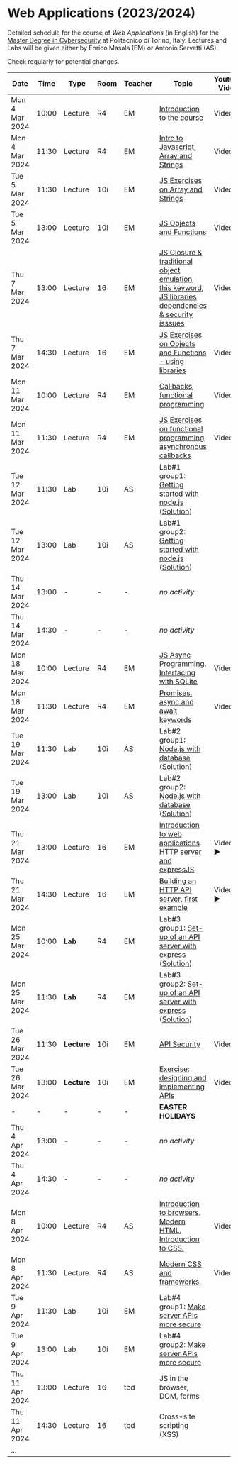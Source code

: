 # Web Applications (2023/2024)

Detailed schedule for the course of _Web Applications_ (in English) for the [Master Degree in Cybersecurity](https://www.polito.it/en/education/master-s-degree-programmes/cybersecurity) at Politecnico di Torino, Italy. Lectures and Labs will be given either by Enrico Masala (EM) or Antonio Servetti (AS).

Check regularly for potential changes.

| Date            | Time   | Type    | Room  | Teacher | Topic                            | Youtube Video               | 
|-----------------|--------|---------|-------|---------| ---------------------------------|---------------------| 
| Mon  4 Mar 2024 | 10:00  | Lecture | R4    | EM      | [Introduction to the course](https://github.com/polito-WA-2024/materials/blob/master/slide/00-intro-2024-WA.pdf)   | Video [:arrow_forward:](https://youtu.be/wiRKfhevFHg) |
| Mon  4 Mar 2024 | 11:30  | Lecture | R4    | EM      | [Intro to Javascript, Array and Strings](https://github.com/polito-WA-2024/materials/blob/main/slide/1-01-javascript-basics.pdf) | Video [:arrow_forward:](https://youtu.be/szy703LAY1Y) |
| Tue  5 Mar 2024 | 11:30  | Lecture | 10i   | EM      | [JS Exercises on Array and Strings](https://github.com/polito-WA-2024/aw-weeks/blob/main/week01/exercises/EXERCISES.md) | Video [:arrow_forward:](https://youtu.be/9MY-G_SDFCI) |
| Tue  5 Mar 2024 | 13:00  | Lecture | 10i   | EM      | [JS Objects and Functions](https://github.com/polito-WA-2024/materials/blob/main/slide/1-02-javascript-objects-functions.pdf) | Video [:arrow_forward:](https://youtu.be/0oNUW1JhSw0) |
| Thu  7 Mar 2024 | 13:00  | Lecture | 16    | EM      | [JS Closure & traditional object emulation](https://github.com/polito-WA-2024/materials/blob/main/slide/1-02-javascript-objects-functions.pdf), [this keyword](https://github.com/polito-WA-2024/materials/blob/main/slide/1-03-javascript-this.pdf), [JS libraries dependencies & security isssues](https://github.com/polito-WA-2024/materials/blob/main/slide/1-04-javascript-libraries-packages.pdf) | Video [:arrow_forward:](https://youtu.be/BYAItqQ5_NY) |
| Thu  7 Mar 2024 | 14:30  | Lecture | 16    | EM      | [JS Exercises on Objects and Functions - using libraries](https://github.com/polito-WA-2024/aw-weeks/blob/main/week01/exercises) | Video [:arrow_forward:](https://youtu.be/_0JXNOgglQg) |
| Mon 11 Mar 2024 | 10:00  | Lecture | R4    | EM      | [Callbacks, functional programming](https://github.com/polito-WA-2024/materials/blob/main/slide/1-05-javascript-async-programming.pdf) | Video [:arrow_forward:](https://youtu.be/PKdf9fAO8tk) |
| Mon 11 Mar 2024 | 11:30  | Lecture | R4    | EM      | [JS Exercises on functional programming](https://github.com/polito-WA-2024/aw-weeks/blob/main/week02), [asynchronous callbacks](https://github.com/polito-WA-2024/materials/blob/main/slide/1-05-javascript-async-programming.pdf) | Video [:arrow_forward:](https://youtu.be/Y45YAbj7gY8) |
| Tue 12 Mar 2024 | 11:30  | Lab | 10i   | AS      | Lab#1 group1: [Getting started with node.js](https://github.com/polito-WA-2024/materials/blob/main/labs/lab01-getting-started-node.pdf) ([Solution](https://github.com/polito-WA-2024/lab01-node)) | |
| Tue 12 Mar 2024 | 13:00  | Lab | 10i   | AS      | Lab#1 group2: [Getting started with node.js](https://github.com/polito-WA-2024/materials/blob/main/labs/lab01-getting-started-node.pdf) ([Solution](https://github.com/polito-WA-2024/lab01-node)) | |
| Thu 14 Mar 2024 | 13:00  | - | - | - | *no activity* |  |
| Thu 14 Mar 2024 | 14:30  | - | - | - | *no activity* |  |
| Mon 18 Mar 2024 | 10:00  | Lecture | R4    | EM      | [JS Async Programming. Interfacing with SQLite](https://github.com/polito-WA-2024/materials/blob/main/slide/1-05-javascript-async-programming.pdf) | Video [:arrow_forward:](https://youtu.be/eoLeHhTEG4E) |
| Mon 18 Mar 2024 | 11:30  | Lecture | R4    | EM      | [Promises. async and await keywords](https://github.com/polito-WA-2024/materials/blob/main/slide/1-05-javascript-async-programming.pdf) | Video [:arrow_forward:](https://youtu.be/l7JM-U_ljEs) |
| Tue 19 Mar 2024 | 11:30  | Lab | 10i   | AS      | Lab#2 group1: [Node.js with database](https://github.com/polito-WA-2024/materials/blob/main/labs/lab02-node-database.pdf) ([Solution](https://github.com/polito-WA-2024/labs-code/tree/main/lab02-node-database-main)) | |
| Tue 19 Mar 2024 | 13:00  | Lab | 10i   | AS      | Lab#2 group2: [Node.js with database](https://github.com/polito-WA-2024/materials/blob/main/labs/lab02-node-database.pdf) ([Solution](https://github.com/polito-WA-2024/labs-code/tree/main/lab02-node-database-main)) | |
| Thu 21 Mar 2024 | 13:00  | Lecture | 16 | EM | [Introduction to web applications](https://github.com/polito-WA-2024/materials/blob/main/slide/4-01-web-architecture.pdf). [HTTP server and expressJS](https://github.com/polito-WA-2024/materials/blob/main/slide/4-02-Express.pdf) | Video: [:arrow_forward:](https://youtu.be/-Dd2IzLprSQ) |
| Thu 21 Mar 2024 | 14:30  | Lecture | 16 | EM | [Building an HTTP API server](https://github.com/polito-WA-2024/materials/blob/main/slide/4-03-API.pdf), [first example](https://github.com/polito-WA-2024/aw-weeks/tree/main/week03/qa-server-v1) | Video: [:arrow_forward:](https://youtu.be/ilnpkkGHiLo) |
| Mon 25 Mar 2024 | 10:00  | **Lab** | R4    | EM      | Lab#3 group1: [Set-up of an API server with express](https://github.com/polito-WA-2024/materials/blob/main/labs/lab03-express.pdf) ([Solution](https://github.com/polito-WA-2024/labs-code/tree/main/lab03-express)) | |
| Mon 25 Mar 2024 | 11:30  | **Lab** | R4    | EM      | Lab#3 group2: [Set-up of an API server with express](https://github.com/polito-WA-2024/materials/blob/main/labs/lab03-express.pdf) ([Solution](https://github.com/polito-WA-2024/labs-code/tree/main/lab03-express)) | |
| Tue 26 Mar 2024 | 11:30  | **Lecture** | 10i   | EM      | [API Security](https://github.com/polito-WA-2024/materials/blob/main/slide/4-04-API-security.pdf) | Video [:arrow_forward:](https://youtu.be/spuhABTD27c) |
| Tue 26 Mar 2024 | 13:00  | **Lecture** | 10i   | EM      | [Exercise: designing and implementing APIs](https://github.com/polito-WA-2024/aw-weeks/tree/main/week04/qa-server) | Video [:arrow_forward:](https://youtu.be/jrqa-IQZEk4) |
| - | - | - | - | - | **EASTER HOLIDAYS** | |
| Thu 4 Apr 2024 | 13:00  | - | - | - | *no activity* |  |
| Thu 4 Apr 2024 | 14:30  | - | - | - | *no activity* |  |
| Mon 8 Apr 2024 | 10:00  | Lecture | R4    | AS  | [Introduction to browsers.](https://github.com/polito-WA-2024/materials/blob/main/slide/2-01-browser-intro.pdf) [Modern HTML.](https://github.com/polito-WA-2024/materials/blob/main/slide/2-02-html.pdf) [Introduction to CSS.](https://github.com/polito-WA-2024/materials/blob/main/slide/2-03-css.pdf) | Video [:arrow_forward:](https://youtu.be/00dJ96FeALg) |
| Mon 8 Apr 2024 | 11:30  | Lecture | R4    | AS  | [Modern CSS and frameworks.](https://github.com/polito-WA-2024/materials/blob/main/slide/2-03-css.pdf) | Video [:arrow_forward:](https://youtu.be/qi3GAE4Qmyk) |
| Tue 9 Apr 2024 | 11:30  | Lab | 10i   | EM | Lab#4 group1: [Make server APIs more secure](https://github.com/polito-WA-2024/materials/blob/main/labs/lab04-API-server.pdf) | |
| Tue 9 Apr 2024 | 13:00  | Lab | 10i   | EM | Lab#4 group2: [Make server APIs more secure](https://github.com/polito-WA-2024/materials/blob/main/labs/lab04-API-server.pdf) | |
| Thu 11 Apr 2024 | 13:00  | Lecture | 16 | tbd | JS in the browser, DOM, forms |  |
| Thu 11 Apr 2024 | 14:30  | Lecture | 16 | tbd | Cross-site scripting (XSS) |  |
| ... | | | | | |
